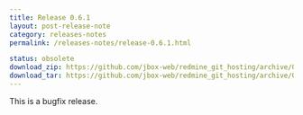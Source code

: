 ```yaml
---
title: Release 0.6.1
layout: post-release-note
category: releases-notes
permalink: /releases-notes/release-0.6.1.html

status: obsolete
download_zip: https://github.com/jbox-web/redmine_git_hosting/archive/0.6.1.zip
download_tar: https://github.com/jbox-web/redmine_git_hosting/archive/0.6.1.tar.gz
---
```


This is a bugfix release.
